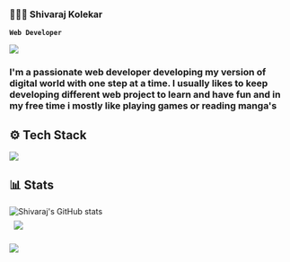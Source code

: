 ### 👨🏻‍💻 Shivaraj Kolekar

**`Web Developer`**

<img src="https://komarev.com/ghpvc/?username=Shivaraj-Kolekar&color=red"/>

### I'm a passionate web developer developing my version of digital world with one step at a time. I usually likes to keep developing different web project to learn and have fun and in my free time i mostly like playing games or reading manga's 



<!--
<h3>🧰 Languages :</h3>
<img align="left" alt="HTML5" width="30px" src="https://cdn.jsdelivr.net/gh/devicons/devicon/icons/html5/html5-original.svg" style="padding-right:10px;" />
<img align="left" alt="CSS3" width="30px" src="https://cdn.jsdelivr.net/gh/devicons/devicon/icons/css3/css3-original.svg" style="padding-right:10px;" />
<img align="left" alt="JAVASCRIPT" width="30px" src="https://cdn.jsdelivr.net/gh/devicons/devicon/icons/javascript/javascript-original.svg" style="padding-right:10px;" />
<img align="left" alt="" width="30px" src="https://cdn.jsdelivr.net/gh/devicons/devicon/icons/python/python-original.svg" style="padding-right:10px;" />
<img align="left" alt="" width="30px" src="https://cdn.jsdelivr.net/gh/devicons/devicon@latest/icons/cplusplus/cplusplus-original.svg" />
<img align="left" alt="" width="30px" src="cc" style="padding-right:10px;" />
<br>
<br>
<h3>🧰 Tools :</h3>
<img align="left" alt="" width="30px" src="https://cdn.jsdelivr.net/gh/devicons/devicon/icons/mysql/mysql-original-wordmark.svg" style="padding-right:10px;" />
<img align="left" alt="" width="30px" src="https://cdn.jsdelivr.net/gh/devicons/devicon@v2.15.1/devicon.min.css" style="padding-right:10px;" />
<img align="left" alt="" width="30px" src="https://cdn.jsdelivr.net/gh/devicons/devicon/icons/arduino/arduino-original-wordmark.svg" style="padding-right:10px;" />
<img align="left" alt="" width="30px" src="https://cdn.jsdelivr.net/gh/devicons/devicon/icons/tailwindcss/tailwindcss-plain.svg" style="padding-right:10px;" />
<img align="left" alt="" width="30px" src="https://cdn.jsdelivr.net/gh/devicons/devicon/icons/blender/blender-original.svg" style="padding-right:10px;" />
<img align="left" alt="" width="30px" src="https://cdn.jsdelivr.net/gh/devicons/devicon@v2.15.1/devicon.min.css" style="padding-right:10px;" />
<img align="left" alt="" width="30px"  src="https://cdn.jsdelivr.net/gh/devicons/devicon@latest/icons/nodejs/nodejs-original-wordmark.svg" />
<img   align="left" alt="" width="30px" src="https://cdn.jsdelivr.net/gh/devicons/devicon@latest/icons/express/express-original.svg" />
<img  align="left" alt="" width="30px" src="https://cdn.jsdelivr.net/gh/devicons/devicon@latest/icons/mongodb/mongodb-original.svg"  />
<img   align="left" alt="" width="30px" src="https://cdn.jsdelivr.net/gh/devicons/devicon@latest/icons/netlify/netlify-original.svg" />
<img  align="left" alt="" width="30px" src="https://cdn.jsdelivr.net/gh/devicons/devicon@latest/icons/vercel/vercel-original.svg" />
<img    align="left" alt="" width="30px" src="https://cdn.jsdelivr.net/gh/devicons/devicon@latest/icons/npm/npm-original-wordmark.svg" />
<img  align="left" alt="" width="30px"  src="https://cdn.jsdelivr.net/gh/devicons/devicon@latest/icons/postman/postman-original.svg" />
<img  align="left" alt="" width="30px" src="https://cdn.jsdelivr.net/gh/devicons/devicon@latest/icons/supabase/supabase-original.svg" />
<img align="left" alt="" width="30px" src="https://cdn.jsdelivr.net/gh/devicons/devicon@latest/icons/bootstrap/bootstrap-original.svg" style="padding-right:10px;" />
<img align="left" alt="" width="30px" src="https://cdn.jsdelivr.net/gh/devicons/devicon@latest/icons/flask/flask-original.svg" style="padding-right:10px;" />
<img align="left" alt="" width="30px" src="https://cdn.jsdelivr.net/gh/devicons/devicon@latest/icons/googlecloud/googlecloud-original.svg" style="padding-right:10px;" />
<img align="left" alt="" width="30px" src="https://cdn.jsdelivr.net/gh/devicons/devicon@latest/icons/pandas/pandas-original-wordmark.svg" style="padding-right:10px;" />
<img align="left" alt="" width="30px" src="https://cdn.jsdelivr.net/gh/devicons/devicon@latest/icons/vscode/vscode-original.svg" style="padding-right:10px;" />
<img    align="left" alt="" width="30px" src="https://cdn.jsdelivr.net/gh/devicons/devicon@latest/icons/figma/figma-original.svg" />
<img align="left" alt="" width="30px" src="https://cdn.jsdelivr.net/gh/devicons/devicon@latest/icons/github/github-original.svg" />
          -->
  

## ⚙️ Tech Stack


<p align="">

<a href="https://skillicons.dev">
  <img src="https://skillicons.dev/icons?i=mongodb,nodejs,react,cpp,mysql,supabase,postgresql,py,nextjs,express,tailwind,html,css,js,ts,postman,vite,vercel,netlify,github,npm,git,flask,docker,replit,vscode,matlab,blender,linux,figma,md," />
</a>
</p>

## 📊 Stats

<div style="display: grid; grid-template-columns: 1fr 1fr; gap: 12px;">
  <img src="https://github-readme-stats.vercel.app/api?username=Shivaraj-Kolekar&show_icons=true&theme=tokyonight" alt="Shivaraj's GitHub stats">

          
</div>




<a href="https://github.com/Shivaraj-Kolekar">
  <img align="center" style="margin:0.5rem" src="https://github-readme-stats.vercel.app/api/top-langs/?username=Shivaraj-Kolekar&size_weight=0&count_weight=1&langs_count=15&layout=compact&theme=tokyonight" />
</a>
<br>
<br>
<img src='https://github-contributor-stats.vercel.app/api?username=Shivaraj-Kolekar&limit=5&theme=tokyonight&combine_all_yearly_contributions=true'/>






<!--
**Shivaraj-Kolekar/Shivaraj-Kolekar** is a ✨ _special_ ✨ repository because its `README.md` (this file) appears on your GitHub profile.

Here are some ideas to get you started:

- 🔭 I’m currently working on ...
- 🌱 I’m currently learning ...
- 👯 I’m looking to collaborate on ...
- 🤔 I’m looking for help with ...
- 💬 Ask me about ...
- 📫 How to reach me: ...
- 😄 Pronouns: ...
- ⚡ Fun fact: ...
-->
